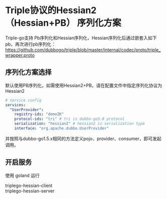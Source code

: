 # Triple协议的Hessian2（Hessian+PB） 序列化方案

Triple-go支持 Pb序列化和Hessian序列化，Hessian序列化后通过嵌套入如下pb，再次进行pb序列化：
https://github.com/dubbogo/triple/blob/master/internal/codec/proto/triple_wrapper.proto

## 序列化方案选择

默认使用PB序列化，如需使用Hessian2+PB，请在配置文件中指定序列化协议为Hessian2

```yaml
# service config
services:
  "UserProvider":
    registry-ids: "demoZK"
    protocol-ids: "tri" # tri is dubbo-go3.0 protocol
    serialization: "hessian2" # hessian2 is serialization type
    interface: "org.apache.dubbo.UserProvider"
```

并按照与dubbo-go1.5.x相同的方法定义pojo、provider、consumer，即可发起调用。

## 开启服务
使用 goland 运行

triplego-hessian-client\
triplego-hessian-server